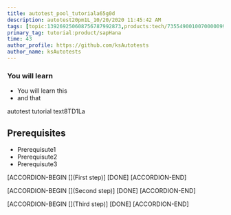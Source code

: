 ```yaml
---
title: autotest_pool_tutoriala65g0d
description: autotest20pm1L_10/20/2020 11:45:42 AM
tags: [topic:139269250608756787992873,products:tech/73554900100700000996,tutorial:experience/advanced]
primary_tag: tutorial:product/sapHana
time: 43
author_profile: https://github.com/ksAutotests
author_name: ksAutotests
---
```

### You will learn
- You will learn this
- and that

autotest tutorial text8TD1La

## Prerequisites
- Prerequisute1
- Prerequisute2
- Prerequisute3

[ACCORDION-BEGIN [](First step)]
[DONE]
[ACCORDION-END]

[ACCORDION-BEGIN [](Second step)]
[DONE]
[ACCORDION-END]

[ACCORDION-BEGIN [](Third step)]
[DONE]
[ACCORDION-END]

